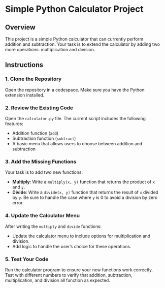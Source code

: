 # Simple Python Calculator Project

## Overview
This project is a simple Python calculator that can currently perform addition and subtraction. Your task is to extend the calculator by adding two more operations: multiplication and division.

## Instructions

### 1. Clone the Repository
Open the repository in a codespace.  Make sure you have the Python extension installed.

### 2. Review the Existing Code
Open the `calculator.py` file. The current script includes the following features:
- Addition function (`add`)
- Subtraction function (`subtract`)
- A basic menu that allows users to choose between addition and subtraction

### 3. Add the Missing Functions
Your task is to add two new functions:
- **Multiply**: Write a `multiply(x, y)` function that returns the product of `x` and `y`.
- **Divide**: Write a `divide(x, y)` function that returns the result of `x` divided by `y`. Be sure to handle the case where `y` is 0 to avoid a division by zero error.

### 4. Update the Calculator Menu
After writing the `multiply` and `divide` functions:
- Update the calculator menu to include options for multiplication and division.
- Add logic to handle the user’s choice for these operations.

### 5. Test Your Code
Run the calculator program to ensure your new functions work correctly. Test with different numbers to verify that addition, subtraction, multiplication, and division all function as expected.